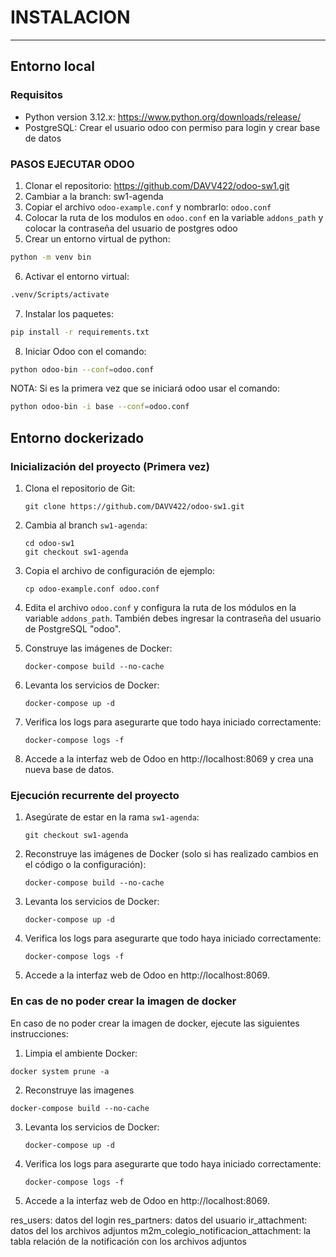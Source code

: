 # INSTALACION
---
## Entorno local
### Requisitos
- Python version 3.12.x: https://www.python.org/downloads/release/
- PostgreSQL: Crear el usuario odoo con permiso para login y crear base de datos
### PASOS EJECUTAR ODOO
1. Clonar el repositorio: https://github.com/DAVV422/odoo-sw1.git
2. Cambiar a la branch: sw1-agenda
3. Copiar el archivo `odoo-example.conf` y nombrarlo: `odoo.conf`
4. Colocar la ruta de los modulos en `odoo.conf` en la variable `addons_path` y colocar la contraseña del usuario de postgres odoo
5. Crear un entorno virtual de python: 
```bash
python -m venv bin
```
6. Activar el entorno virtual: 
```bash
.venv/Scripts/activate
```
7. Instalar los paquetes: 
```bash
pip install -r requirements.txt
```
8. Iniciar Odoo con el comando: 
```bash
python odoo-bin --conf=odoo.conf
```
NOTA: Si es la primera vez que se iniciará odoo usar el comando: 
```bash
python odoo-bin -i base --conf=odoo.conf
```

## Entorno dockerizado
### Inicialización del proyecto (Primera vez)

1. Clona el repositorio de Git:
   ```
   git clone https://github.com/DAVV422/odoo-sw1.git
   ```

2. Cambia al branch `sw1-agenda`:
   ```
   cd odoo-sw1
   git checkout sw1-agenda
   ```

3. Copia el archivo de configuración de ejemplo:
   ```
   cp odoo-example.conf odoo.conf
   ```

4. Edita el archivo `odoo.conf` y configura la ruta de los módulos en la variable `addons_path`. También debes ingresar la contraseña del usuario de PostgreSQL "odoo".

5. Construye las imágenes de Docker:
   ```
   docker-compose build --no-cache
   ```

6. Levanta los servicios de Docker:
   ```
   docker-compose up -d
   ```

7. Verifica los logs para asegurarte que todo haya iniciado correctamente:
   ```
   docker-compose logs -f
   ```

8. Accede a la interfaz web de Odoo en http://localhost:8069 y crea una nueva base de datos.

### Ejecución recurrente del proyecto

1. Asegúrate de estar en la rama `sw1-agenda`:
   ```
   git checkout sw1-agenda
   ```

2. Reconstruye las imágenes de Docker (solo si has realizado cambios en el código o la configuración):
   ```
   docker-compose build --no-cache
   ```

3. Levanta los servicios de Docker:
   ```
   docker-compose up -d
   ```

4. Verifica los logs para asegurarte que todo haya iniciado correctamente:
   ```
   docker-compose logs -f
   ```

5. Accede a la interfaz web de Odoo en http://localhost:8069.


### En cas de no poder crear la imagen de docker

En caso de no poder crear la imagen de docker, ejecute las siguientes instrucciones:

1. Limpia el ambiente Docker:
```
docker system prune -a
```

2. Reconstruye las imagenes
```
docker-compose build --no-cache
```

3. Levanta los servicios de Docker:
   ```
   docker-compose up -d
   ```

4. Verifica los logs para asegurarte que todo haya iniciado correctamente:
   ```
   docker-compose logs -f
   ```

5. Accede a la interfaz web de Odoo en http://localhost:8069.



res_users: datos del login
res_partners: datos del usuario 
ir_attachment: datos del los archivos adjuntos 
m2m_colegio_notificacion_attachment: la tabla relación de la notificación con los archivos adjuntos